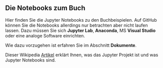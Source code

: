 ## Die Notebooks zum Buch

Hier finden Sie die Jupyter Notebooks zu den Buchbeispielen. Auf GitHub können Sie die Notebooks allerdings nur betrachten aber nicht laufen lassen. Dazu müssen Sie sich **Jupyter Lab**, **Anaconda**, MS **Visual Studio** oder eine analoge Software einrichten.

Wie dazu vorzugehen ist erfahren Sie im Abschnitt **Dokumente**. 

Dieser Wikipedia [Artikel](https://de.wikipedia.org/wiki/Project_Jupyter) erklärt Ihnen, was das Jupyter Projekt ist und was Jupyter Notebooks sind.
